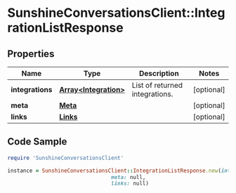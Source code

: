 # SunshineConversationsClient::IntegrationListResponse

## Properties

Name | Type | Description | Notes
------------ | ------------- | ------------- | -------------
**integrations** | [**Array&lt;Integration&gt;**](Integration.md) | List of returned integrations. | [optional] 
**meta** | [**Meta**](Meta.md) |  | [optional] 
**links** | [**Links**](Links.md) |  | [optional] 

## Code Sample

```ruby
require 'SunshineConversationsClient'

instance = SunshineConversationsClient::IntegrationListResponse.new(integrations: null,
                                 meta: null,
                                 links: null)
```


